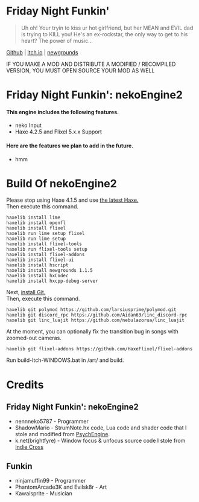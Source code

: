 # Friday Night Funkin'
> Uh oh! Your tryin to kiss ur hot girlfriend, but her MEAN and EVIL dad is trying to KILL you! He's an ex-rockstar, the only way to get to his heart? The power of music...

[Github](https://github.com/FunkinCrew/Funkin) | [itch.io](https://ninja-muffin24.itch.io/funkin) | [newgrounds](https://www.newgrounds.com/portal/view/770371)  

IF YOU MAKE A MOD AND DISTRIBUTE A MODIFIED / RECOMPILED VERSION, YOU MUST OPEN SOURCE YOUR MOD AS WELL
# Friday Night Funkin': nekoEngine2
#### This engine includes the following features.
* neko Input
* Haxe 4.2.5 and Flixel 5.x.x Support
#### Here are the features we plan to add in the future.
* hmm
# Build Of nekoEngine2
Please stop using Haxe 4.1.5 and use [the latest Haxe.](https://haxe.org/download/)  
Then execute this command.
```
haxelib install lime
haxelib install openfl
haxelib install flixel
haxelib run lime setup flixel
haxelib run lime setup
haxelib install flixel-tools
haxelib run flixel-tools setup
haxelib install flixel-addons
haxelib install flixel-ui
haxelib install hscript
haxelib install newgrounds 1.1.5
haxelib install hxCodec
haxelib install hxcpp-debug-server
```
Next, [install Git.](https://git-scm.com/downloads)  
Then, execute this command.
```
haxelib git polymod https://github.com/larsiusprime/polymod.git
haxelib git discord_rpc https://github.com/Aidan63/linc_discord-rpc
haxelib git linc_luajit https://github.com/nebulazorua/linc_luajit
```
At the moment, you can optionally fix the transition bug in songs with zoomed-out cameras.
```
haxelib git flixel-addons https://github.com/HaxeFlixel/flixel-addons
```
Run build-Itch-WINDOWS.bat in /art/ and build.
# Credits
## Friday Night Funkin': nekoEngine2
* nennneko5787 - Programmer
* ShadowMario - StrumNote.hx code, Lua code and shader code that I stole and modified from [PsychEngine](https://github.com/ShadowMario/FNF-PsychEngine).
* k.net(brightfyre) - Window focus & unfocus source code I stole from [Indie Cross](https://github.com/brightfyregit/Indie-Cross-Public)
## Funkin
* ninjamuffin99 - Programmer
* PhantomArcade3K and Evilsk8r - Art
* Kawaisprite - Musician